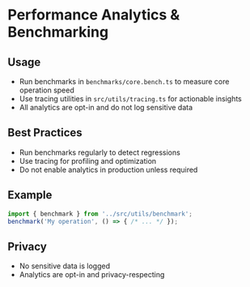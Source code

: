 # Performance Analytics & Benchmarking

## Usage
- Run benchmarks in `benchmarks/core.bench.ts` to measure core operation speed
- Use tracing utilities in `src/utils/tracing.ts` for actionable insights
- All analytics are opt-in and do not log sensitive data

## Best Practices
- Run benchmarks regularly to detect regressions
- Use tracing for profiling and optimization
- Do not enable analytics in production unless required

## Example
```ts
import { benchmark } from '../src/utils/benchmark';
benchmark('My operation', () => { /* ... */ });
```

## Privacy
- No sensitive data is logged
- Analytics are opt-in and privacy-respecting
